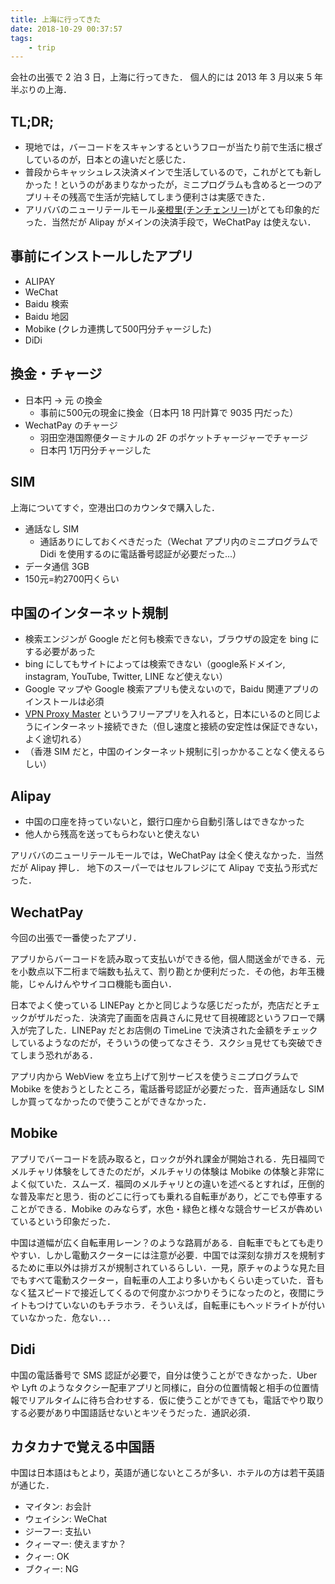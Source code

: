 ```yaml
---
title: 上海に行ってきた
date: 2018-10-29 00:37:57
tags:
	- trip
---
```


会社の出張で 2 泊 3 日，上海に行ってきた．
個人的には 2013 年 3 月以来 5 年半ぶりの上海．

## TL;DR;

- 現地では，バーコードをスキャンするというフローが当たり前で生活に根ざしているのが，日本との違いだと感じた．
- 普段からキャッシュレス決済メインで生活しているので，これがとても新しかった！というのがあまりなかったが，ミニプログラムも含めると一つのアプリ＋その残高で生活が完結してしまう便利さは実感できた．
- アリババのニューリテールモール[亲橙里(チンチェンリー)](https://glotechtrends.com/qinchengli-alibaba-new-retail-mall-180429/)がとても印象的だった．当然だが Alipay がメインの決済手段で，WeChatPay は使えない．

## 事前にインストールしたアプリ

* ALIPAY
* WeChat
* Baidu 検索
* Baidu 地図
* Mobike (クレカ連携して500円分チャージした)
* DiDi


## 換金・チャージ
- 日本円 →  元 の換金
  - 事前に500元の現金に換金（日本円 18 円計算で 9035 円だった）
- WechatPay のチャージ
  - 羽田空港国際便ターミナルの 2F のポケットチャージャーでチャージ
  - 日本円 1万円分チャージした
  
## SIM

上海についてすぐ，空港出口のカウンタで購入した．

- 通話なし SIM
  - 通話ありにしておくべきだった（Wechat アプリ内のミニプログラムで Didi を使用するのに電話番号認証が必要だった...）
- データ通信 3GB 
- 150元=約2700円くらい

## 中国のインターネット規制

- 検索エンジンが Google だと何も検索できない，ブラウザの設定を bing にする必要があった
- bing にしてもサイトによっては検索できない（google系ドメイン, instagram, YouTube, Twitter, LINE など使えない）
- Google マップや Google 検索アプリも使えないので，Baidu 関連アプリのインストールは必須
- [VPN Proxy Master](https://itunes.apple.com/us/app/vpn-proxy-master/id1025707485?mt=8) というフリーアプリを入れると，日本にいるのと同じようにインターネット接続できた（但し速度と接続の安定性は保証できない，よく途切れる）
- （香港 SIM だと，中国のインターネット規制に引っかかることなく使えるらしい）

## Alipay

- 中国の口座を持っていないと，銀行口座から自動引落しはできなかった
- 他人から残高を送ってもらわないと使えない

アリババのニューリテールモールでは，WeChatPay は全く使えなかった．当然だが Alipay 押し．
地下のスーパーではセルフレジにて Alipay で支払う形式だった．


## WechatPay

今回の出張で一番使ったアプリ．

アプリからバーコードを読み取って支払いができる他，個人間送金ができる．元を小数点以下二桁まで端数も払えて、割り勘とか便利だった．その他，お年玉機能，じゃんけんやサイコロ機能も面白い．

日本でよく使っている LINEPay とかと同じような感じだったが，売店だとチェックがザルだった．決済完了画面を店員さんに見せて目視確認というフローで購入が完了した．LINEPay だとお店側の TimeLine で決済された金額をチェックしているようなのだが，そういうの使ってなさそう．スクショ見せても突破できてしまう恐れがある．

アプリ内から WebView を立ち上げて別サービスを使うミニプログラムで Mobike を使おうとしたところ，電話番号認証が必要だった．音声通話なし SIM しか買ってなかったので使うことができなかった．


## Mobike

アプリでバーコードを読み取ると，ロックが外れ課金が開始される．先日福岡でメルチャリ体験をしてきたのだが，メルチャリの体験は Mobike の体験と非常によく似ていた．スムーズ．福岡のメルチャリとの違いを述べるとすれば，圧倒的な普及率だと思う．街のどこに行っても乗れる自転車があり，どこでも停車することができる．Mobike のみならず，水色・緑色と様々な競合サービスが犇めいているという印象だった．

中国は道幅が広く自転車用レーン？のような路肩がある．自転車でもとても走りやすい．しかし電動スクーターには注意が必要．中国では深刻な排ガスを規制するために車以外は排ガスが規制されているらしい．一見，原チャのような見た目でもすべて電動スクーター，自転車の人工より多いかもくらい走っていた．音もなく猛スピードで接近してくるので何度かぶつかりそうになったのと，夜間にライトもつけていないのもチラホラ．そういえば，自転車にもヘッドライトが付いていなかった．危ない．．．

## Didi

中国の電話番号で SMS 認証が必要で，自分は使うことができなかった．Uber や Lyft のようなタクシー配車アプリと同様に，自分の位置情報と相手の位置情報でリアルタイムに待ち合わせする．仮に使うことができても，電話でやり取りする必要があり中国語話せないとキツそうだった．通訳必須．


## カタカナで覚える中国語

中国は日本語はもとより，英語が通じないところが多い．ホテルの方は若干英語が通じた．

* マイタン: お会計
* ウェイシン: WeChat
* ジーフー: 支払い
* クィーマー: 使えますか？
* クィー: OK
* ブクィー: NG

